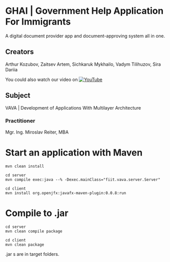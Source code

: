# GHAI | Government Help Application For Immigrants

A digital document provider app and document-approving system all in one.

## Creators

Arthur Kozubov, Zaitsev Artem, Sichkaruk Mykhailo, Vadym Tilihuzov, Sira Dariia

You could also watch our video on [![YouTube](https://img.youtube.com/vi/MFfC30np-No/0.jpg)](https://youtu.be/MFfC30np-No)

## Subject

VAVA | Development of Applications With Multilayer Architecture

### Practitioner

Mgr. Ing. Miroslav Reiter, MBA

# Start an application with Maven

```
mvn clean install
```

```
cd server
mvn compile exec:java --% -Dexec.mainClass="fiit.vava.server.Server"
```

```
cd client
mvn install org.openjfx:javafx-maven-plugin:0.0.8:run 
```

# Compile to .jar

```
cd server
mvn clean compile package
```

```
cd client
mvn clean package
```

.jar s are in target folders.
